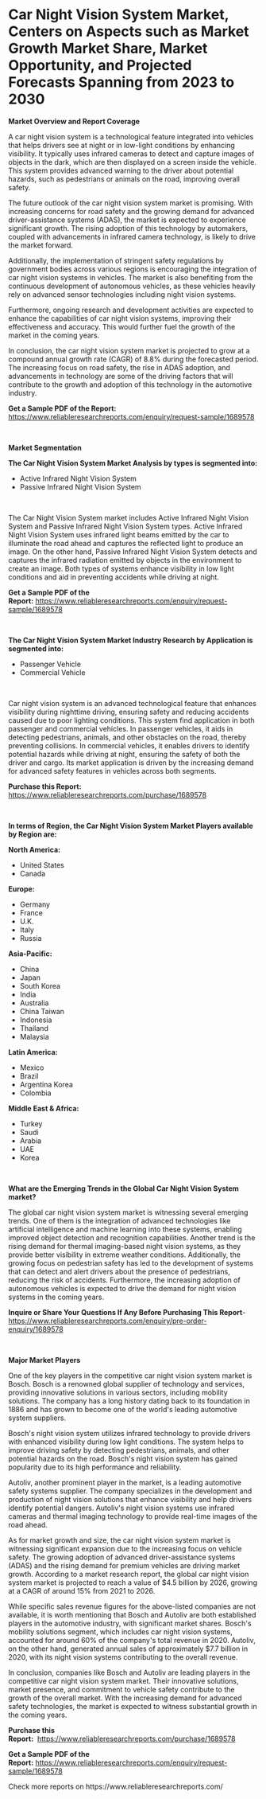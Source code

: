 <p><h1>Car Night Vision System Market, Centers on Aspects such as Market Growth Market Share, Market Opportunity, and Projected Forecasts Spanning from 2023 to 2030</h1></p><p><strong>Market Overview and Report Coverage</strong></p>
<p><p>A car night vision system is a technological feature integrated into vehicles that helps drivers see at night or in low-light conditions by enhancing visibility. It typically uses infrared cameras to detect and capture images of objects in the dark, which are then displayed on a screen inside the vehicle. This system provides advanced warning to the driver about potential hazards, such as pedestrians or animals on the road, improving overall safety.</p><p>The future outlook of the car night vision system market is promising. With increasing concerns for road safety and the growing demand for advanced driver-assistance systems (ADAS), the market is expected to experience significant growth. The rising adoption of this technology by automakers, coupled with advancements in infrared camera technology, is likely to drive the market forward.</p><p>Additionally, the implementation of stringent safety regulations by government bodies across various regions is encouraging the integration of car night vision systems in vehicles. The market is also benefiting from the continuous development of autonomous vehicles, as these vehicles heavily rely on advanced sensor technologies including night vision systems.</p><p>Furthermore, ongoing research and development activities are expected to enhance the capabilities of car night vision systems, improving their effectiveness and accuracy. This would further fuel the growth of the market in the coming years.</p><p>In conclusion, the car night vision system market is projected to grow at a compound annual growth rate (CAGR) of 8.8% during the forecasted period. The increasing focus on road safety, the rise in ADAS adoption, and advancements in technology are some of the driving factors that will contribute to the growth and adoption of this technology in the automotive industry.</p></p>
<p><strong>Get a Sample PDF of the Report:</strong> <a href="https://www.reliableresearchreports.com/enquiry/request-sample/1689578">https://www.reliableresearchreports.com/enquiry/request-sample/1689578</a></p>
<p>&nbsp;</p>
<p><strong>Market Segmentation</strong></p>
<p><strong>The Car Night Vision System Market Analysis by types is segmented into:</strong></p>
<p><ul><li>Active Infrared Night Vision System</li><li>Passive Infrared Night Vision System</li></ul></p>
<p>&nbsp;</p>
<p><p>The Car Night Vision System market includes Active Infrared Night Vision System and Passive Infrared Night Vision System types. Active Infrared Night Vision System uses infrared light beams emitted by the car to illuminate the road ahead and captures the reflected light to produce an image. On the other hand, Passive Infrared Night Vision System detects and captures the infrared radiation emitted by objects in the environment to create an image. Both types of systems enhance visibility in low light conditions and aid in preventing accidents while driving at night.</p></p>
<p><strong>Get a Sample PDF of the Report:</strong>&nbsp;<a href="https://www.reliableresearchreports.com/enquiry/request-sample/1689578">https://www.reliableresearchreports.com/enquiry/request-sample/1689578</a></p>
<p>&nbsp;</p>
<p><strong>The Car Night Vision System Market Industry Research by Application is segmented into:</strong></p>
<p><ul><li>Passenger Vehicle</li><li>Commercial Vehicle</li></ul></p>
<p>&nbsp;</p>
<p><p>Car night vision system is an advanced technological feature that enhances visibility during nighttime driving, ensuring safety and reducing accidents caused due to poor lighting conditions. This system find application in both passenger and commercial vehicles. In passenger vehicles, it aids in detecting pedestrians, animals, and other obstacles on the road, thereby preventing collisions. In commercial vehicles, it enables drivers to identify potential hazards while driving at night, ensuring the safety of both the driver and cargo. Its market application is driven by the increasing demand for advanced safety features in vehicles across both segments.</p></p>
<p><strong>Purchase this Report:</strong>&nbsp; <a href="https://www.reliableresearchreports.com/purchase/1689578">https://www.reliableresearchreports.com/purchase/1689578</a></p>
<p>&nbsp;</p>
<p><strong>In terms of Region, the Car Night Vision System Market Players available by Region are:</strong></p>
<p>
    <p> <strong> North America: </strong>
        <ul>
            <li>United States</li>
            <li>Canada</li>
        </ul>
        </p> 
    <p> <strong> Europe: </strong>
        <ul>
            <li>Germany</li>
            <li>France</li>
            <li>U.K.</li>
            <li>Italy</li>
            <li>Russia</li>
        </ul>
        </p> 
    <p> <strong> Asia-Pacific: </strong>
        <ul>
            <li>China</li>
            <li>Japan</li>
            <li>South Korea</li>
            <li>India</li>
            <li>Australia</li>
            <li>China Taiwan</li>
            <li>Indonesia</li>
            <li>Thailand</li>
            <li>Malaysia</li>
        </ul>
        </p> 
    <p> <strong> Latin America: </strong>
        <ul>
            <li>Mexico</li>
            <li>Brazil</li>
            <li>Argentina Korea</li>
            <li>Colombia</li>
        </ul>
        </p> 
    <p> <strong> Middle East & Africa: </strong>
        <ul>
            <li>Turkey</li>
            <li>Saudi</li>
            <li>Arabia</li>
            <li>UAE</li>
            <li>Korea</li>
        </ul>
    </p>
    </p>
<p>&nbsp;</p>
<p><strong>What are the Emerging Trends in the Global Car Night Vision System market?</strong></p>
<p><p>The global car night vision system market is witnessing several emerging trends. One of them is the integration of advanced technologies like artificial intelligence and machine learning into these systems, enabling improved object detection and recognition capabilities. Another trend is the rising demand for thermal imaging-based night vision systems, as they provide better visibility in extreme weather conditions. Additionally, the growing focus on pedestrian safety has led to the development of systems that can detect and alert drivers about the presence of pedestrians, reducing the risk of accidents. Furthermore, the increasing adoption of autonomous vehicles is expected to drive the demand for night vision systems in the coming years.</p></p>
<p><strong>Inquire or Share Your Questions If Any Before Purchasing This Report</strong>- <a href="https://www.reliableresearchreports.com/enquiry/pre-order-enquiry/1689578">https://www.reliableresearchreports.com/enquiry/pre-order-enquiry/1689578</a></p>
<p>&nbsp;</p>
<p><strong>Major Market Players</strong></p>
<p><p>One of the key players in the competitive car night vision system market is Bosch. Bosch is a renowned global supplier of technology and services, providing innovative solutions in various sectors, including mobility solutions. The company has a long history dating back to its foundation in 1886 and has grown to become one of the world's leading automotive system suppliers.</p><p>Bosch's night vision system utilizes infrared technology to provide drivers with enhanced visibility during low light conditions. The system helps to improve driving safety by detecting pedestrians, animals, and other potential hazards on the road. Bosch's night vision system has gained popularity due to its high performance and reliability.</p><p>Autoliv, another prominent player in the market, is a leading automotive safety systems supplier. The company specializes in the development and production of night vision solutions that enhance visibility and help drivers identify potential dangers. Autoliv's night vision systems use infrared cameras and thermal imaging technology to provide real-time images of the road ahead.</p><p>As for market growth and size, the car night vision system market is witnessing significant expansion due to the increasing focus on vehicle safety. The growing adoption of advanced driver-assistance systems (ADAS) and the rising demand for premium vehicles are driving market growth. According to a market research report, the global car night vision system market is projected to reach a value of $4.5 billion by 2026, growing at a CAGR of around 15% from 2021 to 2026.</p><p>While specific sales revenue figures for the above-listed companies are not available, it is worth mentioning that Bosch and Autoliv are both established players in the automotive industry, with significant market shares. Bosch's mobility solutions segment, which includes car night vision systems, accounted for around 60% of the company's total revenue in 2020. Autoliv, on the other hand, generated annual sales of approximately $7.7 billion in 2020, with its night vision systems contributing to the overall revenue.</p><p>In conclusion, companies like Bosch and Autoliv are leading players in the competitive car night vision system market. Their innovative solutions, market presence, and commitment to vehicle safety contribute to the growth of the overall market. With the increasing demand for advanced safety technologies, the market is expected to witness substantial growth in the coming years.</p></p>
<p><strong>Purchase this Report:</strong>&nbsp;&nbsp;<a href="https://www.reliableresearchreports.com/purchase/1689578">https://www.reliableresearchreports.com/purchase/1689578</a></p>
<p></p>
<p><strong>Get a Sample PDF of the Report:</strong>&nbsp;<a href="https://www.reliableresearchreports.com/enquiry/request-sample/1689578">https://www.reliableresearchreports.com/enquiry/request-sample/1689578</a></p>
<p>Check more reports on https://www.reliableresearchreports.com/</p>